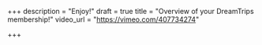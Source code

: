 +++
description = "Enjoy!"
draft = true
title = "Overview of your DreamTrips membership!"
video_url = "https://vimeo.com/407734274"

+++
